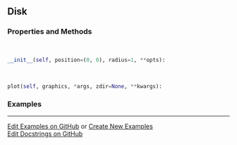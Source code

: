 ## <a id="McUtils.Plots.Primitives.Disk">Disk</a>


### Properties and Methods
<a id="McUtils.Plots.Primitives.Disk.__init__">&nbsp;</a>
```python
__init__(self, position=(0, 0), radius=1, **opts): 
```

<a id="McUtils.Plots.Primitives.Disk.plot">&nbsp;</a>
```python
plot(self, graphics, *args, zdir=None, **kwargs): 
```

### Examples


___

[Edit Examples on GitHub](https://github.com/McCoyGroup/References/edit/gh-pages/Documentation/examples/McUtils/Plots/Primitives/Disk.md) or 
[Create New Examples](https://github.com/McCoyGroup/References/new/gh-pages/?filename=Documentation/examples/McUtils/Plots/Primitives/Disk.md) <br/>
[Edit Docstrings on GitHub](https://github.com/McCoyGroup/McUtils/edit/master/Plots/Primitives.py?message=Update%20Docs)